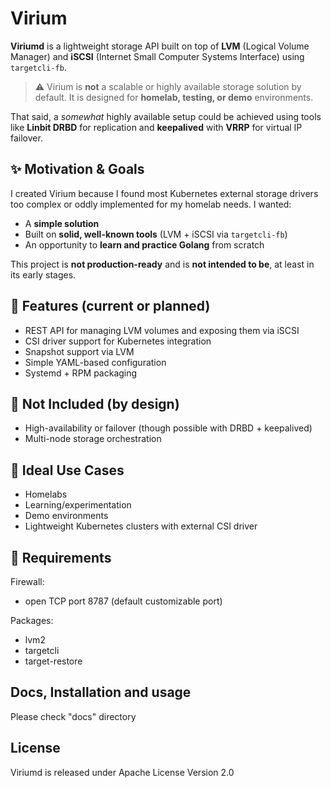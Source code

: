 # Virium

**Viriumd** is a lightweight storage API built on top of **LVM** (Logical Volume Manager) and **iSCSI** (Internet Small Computer Systems Interface) using `targetcli-fb`.

> ⚠️ Virium is **not** a scalable or highly available storage solution by default. It is designed for **homelab, testing, or demo** environments.

That said, a *somewhat* highly available setup could be achieved using tools like **Linbit DRBD** for replication and **keepalived** with **VRRP** for virtual IP failover.

## ✨ Motivation & Goals

I created Virium because I found most Kubernetes external storage drivers too complex or oddly implemented for my homelab needs. I wanted:

- A **simple solution**
- Built on **solid, well-known tools** (LVM + iSCSI via `targetcli-fb`)
- An opportunity to **learn and practice Golang** from scratch

This project is **not production-ready** and is **not intended to be**, at least in its early stages.

## 🔧 Features (current or planned)

- REST API for managing LVM volumes and exposing them via iSCSI
- CSI driver support for Kubernetes integration
- Snapshot support via LVM
- Simple YAML-based configuration
- Systemd + RPM packaging

## 🚫 Not Included (by design)

- High-availability or failover (though possible with DRBD + keepalived)
- Multi-node storage orchestration

## 🧪 Ideal Use Cases

- Homelabs
- Learning/experimentation
- Demo environments
- Lightweight Kubernetes clusters with external CSI driver

## 🚀 Requirements

Firewall:
 - open TCP port 8787 (default customizable port)

Packages:
 - lvm2
 - targetcli
 - target-restore

## Docs, Installation and usage

Please check "docs" directory

## License

Viriumd is released under Apache License Version 2.0
